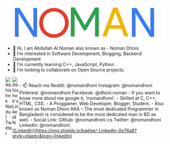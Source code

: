 [![Header](https://raw.githubusercontent.com/nomandhoni-cs/nomandhoni-cs/master/banner.png "Header")](https://dailynoman.blogspot.com/p/contact.html)
- 👋 Hi, I am Abdullah Al Noman also known as - Noman Dhoni.
- 👀 I’m interested in Software Development, Blogging, Backend Development
- 🌱 I’m currently learning C++, JavaScript, Python
- 💞️ I’m looking to collaborate on Open Source projects.
<a href="https://twitter.com/nomandhoni/">
  <img align="left" alt="Abhishek Naidu | Twitter" width="22px" src="https://raw.githubusercontent.com/peterthehan/peterthehan/master/assets/twitter.svg" />
</a>
<a href="https://www.linkedin.com/in/nomandhoni/">
  <img align="left" alt="Abhishek's LinkedIN" width="22px" src="https://raw.githubusercontent.com/peterthehan/peterthehan/master/assets/linkedin.svg" />
</a>
</br>
- 📫 Reach me  Reddit: @nomandhoni Instagram: @nomandhoni Pinterest: @nomandhoni Facebook: @dhoni.noman
- If you want to know more about me google it, 'nomandhoni'.
- Skilled at C, C++, HTML, CSS.
- A Proggamer, Web Developer, Blogger, Student.
- Also known as Noman Dhoni AKA – The most dedicated Programmer in Bangladesh is considered to be the most dedicated man in BD as well.
- Social Link: Github: @nomandhoni-cs Twitter: @nomandhoni LinkedIn: @nomandhoni 
 </br><a href="https://www.linkedin.com/in/nomandhoni"> ![LinkedIn](https://img.shields.io/badge/-LinkedIn-0e76a8?style=plastic&logo=linkedIn)</a> 
<!---
nomandhoni-cs/nomandhoni-cs is a ✨ special ✨ repository because its `README.md` (this file) appears on your GitHub profile.
You can click the Preview link to take a look at your changes.
--->

